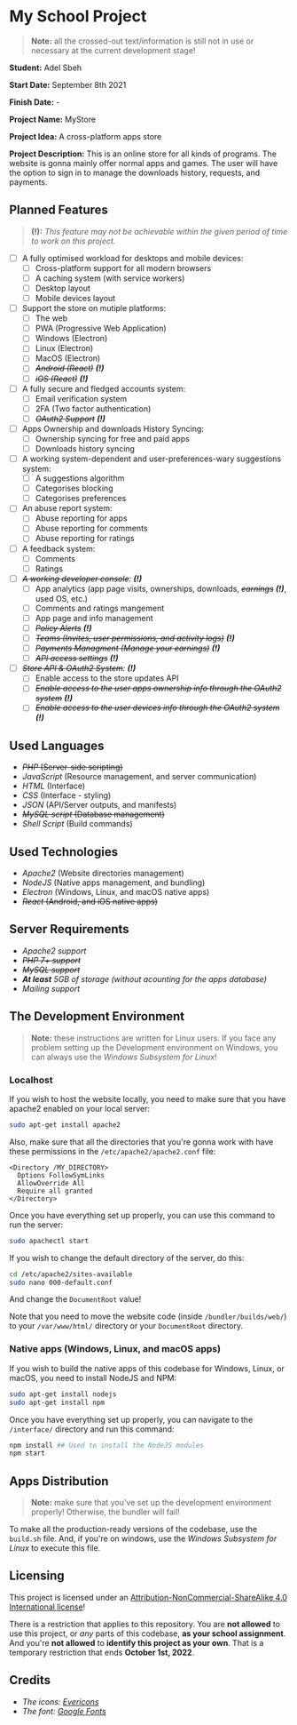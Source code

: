 # My School Project

> **Note:** all the crossed-out text/information is still not in use or necessary at the current development stage!

**Student:** Adel Sbeh

**Start Date:** September 8th 2021

**Finish Date:** -

**Project Name:** MyStore

**Project Idea:** A cross-platform apps store

**Project Description:** This is an online store for all kinds of programs. The website is gonna mainly offer normal apps and games. The user will have the option to sign in to manage the downloads history, requests, and payments.

## Planned Features

> **(!):** _This feature may not be achievable within the given period of time to work on this project._

- [ ] A fully optimised workload for desktops and mobile devices:
  - [ ] Cross-platform support for all modern browsers
  - [ ] A caching system (with service workers)
  - [ ] Desktop layout
  - [ ] Mobile devices layout
- [ ] Support the store on mutiple platforms:
  - [ ] The web
  - [ ] PWA (Progressive Web Application)
  - [ ] Windows (Electron)
  - [ ] Linux (Electron)
  - [ ] MacOS (Electron)
  - [ ] _~~Android (React)~~ **(!)**_
  - [ ] _~~iOS (React)~~ **(!)**_
- [ ] A fully secure and fledged accounts system:
  - [ ] Email verification system
  - [ ] 2FA (Two factor authentication)
  - [ ] _~~OAuth2 Support~~ **(!)**_
- [ ] Apps Ownership and downloads History Syncing:
  - [ ] Ownership syncing for free and paid apps
  - [ ] Downloads history syncing
- [ ] A working system-dependent and user-preferences-wary suggestions system:
  - [ ] A suggestions algorithm
  - [ ] Categorises blocking
  - [ ] Categorises preferences
- [ ] An abuse report system:
  - [ ] Abuse reporting for apps
  - [ ] Abuse reporting for comments
  - [ ] Abuse reporting for ratings
- [ ] A feedback system:
  - [ ] Comments
  - [ ] Ratings
- [ ] _~~A working developer console~~: **(!)**_
  - [ ] App analytics (app page visits, ownerships, downloads, _~~earnings~~ **(!)**_, used OS, etc.)
  - [ ] Comments and ratings mangement
  - [ ] App page and info management
  - [ ] _~~Policy Alerts~~ **(!)**_
  - [ ] _~~Teams (Invites, user permissions, and activity logs)~~ **(!)**_
  - [ ] _~~Payments Managment (Manage your earnings)~~ **(!)**_
  - [ ] _~~API access settings~~ **(!)**_
- [ ] _~~Store API & OAuth2 System~~: **(!)**_
  - [ ] Enable access to the store updates API
  - [ ] _~~Enable access to the user apps ownership info through the OAuth2 system~~ **(!)**_
  - [ ] _~~Enable access to the user devices info through the OAuth2 system~~ **(!)**_

## Used Languages

- ~~*PHP* (Server-side scripting)~~
- *JavaScript* (Resource management, and server communication)
- *HTML* (Interface)
- *CSS* (Interface - styling)
- *JSON* (API/Server outputs, and manifests)
- ~~*MySQL script* (Database management)~~
- *Shell Script* (Build commands)

## Used Technologies

- *Apache2* (Website directories management)
- *NodeJS* (Native apps management, and bundling)
- *Electron* (Windows, Linux, and macOS native apps)
- ~~*React* (Android, and iOS native apps)~~

## Server Requirements

- *Apache2 support*
- ~~*PHP 7+ support*~~
- ~~*MySQL support*~~
- _**At least** 5GB of storage (without acounting for the apps database)_
- *Mailing support*

## The Development Environment

> **Note:** these instructions are written for Linux users. If you face any problem setting up the Development environment on Windows, you can always use the *Windows Subsystem for Linux*!

### Localhost

If you wish to host the website locally, you need to make sure that you have apache2 enabled on your local server:

```sh
sudo apt-get install apache2
```

Also, make sure that all the directories that you're gonna work with have these permissions in the `/etc/apache2/apache2.conf` file:

```config
<Directory /MY_DIRECTORY>
  Options FollowSymLinks
  AllowOverride All
  Require all granted
</Directory>
```

Once you have everything set up properly, you can use this command to run the server:

```sh
sudo apachectl start
```

If you wish to change the default directory of the server, do this:

```sh
cd /etc/apache2/sites-available
sudo nano 000-default.conf
```

And change the `DocumentRoot` value!

Note that you need to move the website code (inside `/bundler/builds/web/`) to your `/var/www/html/` directory or your `DocumentRoot` directory.

### Native apps (Windows, Linux, and macOS apps)

If you wish to build the native apps of this codebase for Windows, Linux, or macOS, you need to install NodeJS and NPM:

```sh
sudo apt-get install nodejs
sudo apt-get install npm
```

Once you have everything set up properly, you can navigate to the `/interface/` directory and run this command:

```sh
npm install ## Used to install the NodeJS modules
npm start
```

## Apps Distribution

> **Note:** make sure that you've set up the development environment properly! Otherwise, the bundler will fail!

To make all the production-ready versions of the codebase, use the `build.sh` file. And, if you're on windows, use the *Windows Subsystem for Linux* to execute this file.

## Licensing

This project is licensed under an [Attribution-NonCommercial-ShareAlike 4.0 International license](https://creativecommons.org/licenses/by-nc-sa/4.0/)!

There is a restriction that applies to this repository. You are **not allowed** to use this project, or *any* parts of this codebase, **as your school assignment**. And you're **not allowed** to **identify this project as your own**. That is a temporary restriction that ends **October 1st, 2022**.

## Credits

- *The icons: [Evericons](https://freebiesui.com/figma-freebies/figma-icons/460-free-minimalistic-icons/)*
- *The font: [Google Fonts](https://fonts.google.com)*
